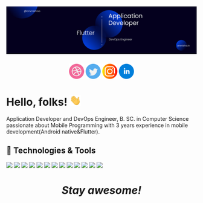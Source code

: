 # [![Om Mishra Header](https://github.com/ommishraa/ommishraa/blob/main/assets/2.png)](https://ommishra.in/)

<p align='center'>
<a href="https://dribbble.com/ommishraa"><img height="40" src="https://github.com/ommishraa/ommishraa/blob/main/assets/icons/dribbble.svg?raw=true"></a>
<a href="https://twitter.com/ommishrra"><img height="40" src="https://github.com/ommishraa/ommishraa/blob/main/assets/icons/twitter.svg?raw=true"></a>
<a href="https://www.instagram.com/ommishrra/"><img height="40" src="https://github.com/ommishraa/ommishraa/blob/main/assets/icons/instagram.svg?raw=true"></a>
<a href="https://www.linkedin.com/in/om-mishra-64b8b9253/"><img height="40" src="https://github.com/ommishraa/ommishraa/blob/main/assets/icons/iconmonstr-linkedin-4%201.svg?raw=true"></a>
</p>

# Hello, folks! <img src="https://github.com/ommishraa/ommishraa/blob/main/assets/wave.gif" width="30px">

Application Developer and DevOps Engineer, B. SC. in Computer Science passionate about Mobile Programming with 3 years experience in mobile development(Android native&Flutter).

## 🔧 Technologies & Tools
![](https://img.shields.io/badge/OS-Linux-informational?style=flat&logo=linux&logoColor=white&color=2bbc8a)
![](https://img.shields.io/badge/Editor-IntelliJ_IDEA-informational?style=flat&logo=intellij-idea&logoColor=white&color=2bbc8a)
![](https://img.shields.io/badge/Code-Python-informational?style=flat&logo=python&logoColor=white&color=2bbc8a)
![](https://img.shields.io/badge/Code-JavaScript-informational?style=flat&logo=javascript&logoColor=white&color=2bbc8a)
![](https://img.shields.io/badge/Code-Golang-informational?style=flat&logo=go&logoColor=white&color=2bbc8a)
![](https://img.shields.io/badge/Code-Make-informational?style=flat&logo=cmake&logoColor=white&color=2bbc8a)
![](https://img.shields.io/badge/Code-Vue-informational?style=flat&logo=vue.js&logoColor=white&color=2bbc8a)
![](https://img.shields.io/badge/Shell-Bash-informational?style=flat&logo=gnu-bash&logoColor=white&color=2bbc8a)
![](https://img.shields.io/badge/Tools-PostgreSQL-informational?style=flat&logo=postgresql&logoColor=white&color=2bbc8a)
![](https://img.shields.io/badge/Tools-Docker-informational?style=flat&logo=docker&logoColor=white&color=2bbc8a)
![](https://img.shields.io/badge/Tools-Kubernetes-informational?style=flat&logo=kubernetes&logoColor=white&color=2bbc8a)
![](https://img.shields.io/badge/Tools-Red_Hat_OpenShift-informational?style=flat&logo=red-hat-open-shift&logoColor=white&color=2bbc8a)
![](https://img.shields.io/badge/Cloud-Digital_Ocean-informational?style=flat&logo=digitalocean&logoColor=white&color=2bbc8a)

<h1 align='center'><i>Stay awesome!</i></h1>
